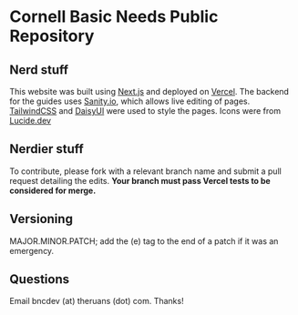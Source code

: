 # Cornell Basic Needs Public Repository

## Nerd stuff

This website was built using [Next.js](https://nextjs.org/) and deployed on [Vercel](https://vercel.com/). The backend for the guides uses [Sanity.io](https://www.sanity.io/), which allows live editing of pages. 
[TailwindCSS](https://tailwindcss.com/) and [DaisyUI](https://daisyui.com/) were used to style the pages. Icons were from [Lucide.dev](https://lucide.dev/)

## Nerdier stuff

To contribute, please fork with a relevant branch name and submit a pull request detailing the edits. **Your branch must pass Vercel tests to be considered for merge.**

## Versioning

MAJOR.MINOR.PATCH; add the (e) tag to the end of a patch if it was an emergency.

## Questions

Email bncdev (at) theruans (dot) com. Thanks!
